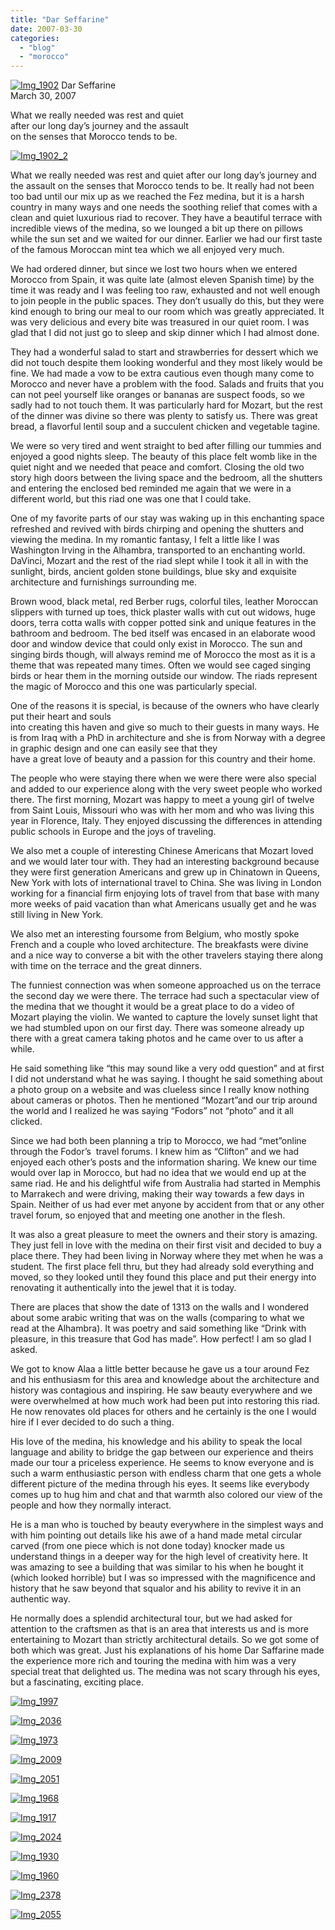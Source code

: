 ```yaml
---
title: "Dar Seffarine"
date: 2007-03-30
categories: 
  - "blog"
  - "morocco"
---
```


 [![Img_1902](https://pub-ac94b3f306b24c0dba4238943c97f2e1.r2.dev/soultravelers3/images/2008/04/05/img_1902.png "Img_1902")](https://pub-ac94b3f306b24c0dba4238943c97f2e1.r2.dev/photos/uncategorized/2008/04/05/img_1902.png) Dar Seffarine  
March 30, 2007

What we really needed was rest and quiet  
after our long day’s journey and the assault  
on the senses that Morocco tends to be.

<!--more-->

[![Img_1902_2](https://pub-ac94b3f306b24c0dba4238943c97f2e1.r2.dev/soultravelers3/images/2008/04/05/img_1902_2.png "Img_1902_2")](https://pub-ac94b3f306b24c0dba4238943c97f2e1.r2.dev/photos/uncategorized/2008/04/05/img_1902_2.png)

  
What we really needed was rest and quiet after our long day’s journey and the assault on the senses that Morocco tends to be. It really had not been too bad until our mix up as we reached the Fez medina, but it is a harsh country in many ways and one needs the soothing relief that comes with a clean and quiet luxurious riad to recover. They have a beautiful terrace with incredible views of the medina, so we lounged a bit up there on pillows while the sun set and we waited for our dinner. Earlier we had our first taste of the famous Moroccan mint tea which we all enjoyed very much.

We had ordered dinner, but since we lost two hours when we entered Morocco from Spain, it was quite late (almost eleven Spanish time) by the time it was ready and I was feeling too raw, exhausted and not well enough to join people in the public spaces. They don’t usually do this, but they were kind enough to bring our meal to our room which was greatly appreciated. It was very delicious and every bite was treasured in our quiet room. I was glad that I did not just go to sleep and skip dinner which I had almost done.

They had a wonderful salad to start and strawberries for dessert which we did not touch despite them looking wonderful and they most likely would be fine. We had made a vow to be extra cautious even though many come to Morocco and never have a problem with the food. Salads and fruits that you can not peel yourself like oranges or bananas are suspect foods, so we sadly had to not touch them. It was particularly hard for Mozart, but the rest of the dinner was divine so there was plenty to satisfy us. There was great bread, a flavorful lentil soup and a succulent chicken and vegetable tagine.

We were so very tired and went straight to bed after filling our tummies and enjoyed a good nights sleep. The beauty of this place felt womb like in the quiet night and we needed that peace and comfort. Closing the old two story high doors between the living space and the bedroom, all the shutters and entering the enclosed bed reminded me again that we were in a different world, but this riad one was one that I could take.

One of my favorite parts of our stay was waking up in this enchanting space refreshed and revived with birds chirping and opening the shutters and viewing the medina. In my romantic fantasy, I felt a little like I was Washington Irving in the Alhambra, transported to an enchanting world. DaVinci, Mozart and the rest of the riad slept while I took it all in with the sunlight, birds, ancient golden stone buildings, blue sky and exquisite architecture and furnishings surrounding me.

Brown wood, black metal, red Berber rugs, colorful tiles, leather Moroccan slippers with turned up toes, thick plaster walls with cut out widows, huge doors, terra cotta walls with copper potted sink and unique features in the bathroom and bedroom. The bed itself was encased in an elaborate wood door and window device that could only exist in Morocco. The sun and singing birds though, will always remind me of Morocco the most as it is a theme that was repeated many times. Often we would see caged singing birds or hear them in the morning outside our window. The riads represent the magic of Morocco and this one was particularly special.

One of the reasons it is special, is because of the owners who have clearly put their heart and souls  
into creating this haven and give so much to their guests in many ways. He is from Iraq with a PhD in architecture and she is from Norway with a degree in graphic design and one can easily see that they  
have a great love of beauty and a passion for this country and their home.

The people who were staying there when we were there were also special and added to our experience along with the very sweet people who worked there. The first morning, Mozart was happy to meet a young girl of twelve from Saint Louis, Missouri who was with her mom and who was living this year in Florence, Italy. They enjoyed discussing the differences in attending public schools in Europe and the joys of traveling.

We also met a couple of interesting Chinese Americans that Mozart loved and we would later tour with. They had an interesting background because they were first generation Americans and grew up in Chinatown in Queens, New York with lots of international travel to China. She was living in London working for a financial firm enjoying lots of travel from that base with many more weeks of paid vacation than what Americans usually get and he was still living in New York.

We also met an interesting foursome from Belgium, who mostly spoke French and a couple who loved architecture. The breakfasts were divine and a nice way to converse a bit with the other travelers staying there along with time on the terrace and the great dinners.

The funniest connection was when someone approached us on the terrace the second day we were there. The terrace had such a spectacular view of the medina that we thought it would be a great place to do a video of Mozart playing the violin. We wanted to capture the lovely sunset light that we had stumbled upon on our first day. There was someone already up there with a great camera taking photos and he came over to us after a while.

He said something like “this may sound like a very odd question” and at first I did not understand what he was saying. I thought he said something about a photo group on a website and was clueless since I really know nothing about cameras or photos. Then he mentioned “Mozart”and our trip around the world and I realized he was saying “Fodors” not “photo” and it all clicked.

Since we had both been planning a trip to Morocco, we had “met”online through the Fodor’s  travel forums. I knew him as “Clifton” and we had enjoyed each other’s posts and the information sharing. We knew our time would over lap in Morocco, but had no idea that we would end up at the same riad. He and his delightful wife from Australia had started in Memphis to Marrakech and were driving, making their way towards a few days in Spain. Neither of us had ever met anyone by accident from that or any other travel forum, so enjoyed that and meeting one another in the flesh.

It was also a great pleasure to meet the owners and their story is amazing. They just fell in love with the medina on their first visit and decided to buy a place there. They had been living in Norway where they met when he was a student. The first place fell thru, but they had already sold everything and moved, so they looked until they found this place and put their energy into renovating it authentically into the jewel that it is today.

There are places that show the date of 1313 on the walls and I wondered about some arabic writing that was on the walls (comparing to what we read at the Alhambra). It was poetry and said something like “Drink with pleasure, in this treasure that God has made”. How perfect! I am so glad I asked.

We got to know Alaa a little better because he gave us a tour around Fez and his enthusiasm for this area and knowledge about the architecture and history was contagious and inspiring. He saw beauty everywhere and we were overwhelmed at how much work had been put into restoring this riad. He now renovates old places for others and he certainly is the one I would hire if I ever decided to do such a thing.

His love of the medina, his knowledge and his ability to speak the local language and ability to bridge the gap between our experience and theirs made our tour a priceless experience. He seems to know everyone and is such a warm enthusiastic person with endless charm that one gets a whole different picture of the medina through his eyes. It seems like everybody comes up to hug him and chat and that warmth also colored our view of the people and how they normally interact.

He is a man who is touched by beauty everywhere in the simplest ways and with him pointing out details like his awe of a hand made metal circular carved (from one piece which is not done today) knocker made us understand things in a deeper way for the high level of creativity here. It was amazing to see a building that was similar to his when he bought it (which looked horrible) but I was so impressed with the magnificence and history that he saw beyond that squalor and his ability to revive it in an authentic way.

He normally does a splendid architectural tour, but we had asked for attention to the craftsmen as that is an area that interests us and is more entertaining to Mozart than strictly architectural details. So we got some of both which was great. Just his explanations of his home Dar Saffarine made the experience more rich and touring the medina with him was a very special treat that delighted us. The medina was not scary through his eyes, but a fascinating, exciting place.

[![Img_1997](https://pub-ac94b3f306b24c0dba4238943c97f2e1.r2.dev/soultravelers3/images/2008/04/05/img_1997.png "Img_1997")](https://pub-ac94b3f306b24c0dba4238943c97f2e1.r2.dev/photos/uncategorized/2008/04/05/img_1997.png)

[![Img_2036](https://pub-ac94b3f306b24c0dba4238943c97f2e1.r2.dev/soultravelers3/images/2008/04/05/img_2036.png "Img_2036")](https://pub-ac94b3f306b24c0dba4238943c97f2e1.r2.dev/photos/uncategorized/2008/04/05/img_2036.png)

[![Img_1973](https://pub-ac94b3f306b24c0dba4238943c97f2e1.r2.dev/soultravelers3/images/2008/04/05/img_1973.png "Img_1973")](https://pub-ac94b3f306b24c0dba4238943c97f2e1.r2.dev/photos/uncategorized/2008/04/05/img_1973.png)

[![Img_2009](https://pub-ac94b3f306b24c0dba4238943c97f2e1.r2.dev/soultravelers3/images/2008/04/05/img_2009.png "Img_2009")](https://pub-ac94b3f306b24c0dba4238943c97f2e1.r2.dev/photos/uncategorized/2008/04/05/img_2009.png)

[![Img_2051](https://pub-ac94b3f306b24c0dba4238943c97f2e1.r2.dev/soultravelers3/images/2008/04/05/img_2051.png "Img_2051")](https://pub-ac94b3f306b24c0dba4238943c97f2e1.r2.dev/photos/uncategorized/2008/04/05/img_2051.png)

[![Img_1968](https://pub-ac94b3f306b24c0dba4238943c97f2e1.r2.dev/soultravelers3/images/2008/04/05/img_1968.png "Img_1968")](https://pub-ac94b3f306b24c0dba4238943c97f2e1.r2.dev/photos/uncategorized/2008/04/05/img_1968.png)

[![Img_1917](https://pub-ac94b3f306b24c0dba4238943c97f2e1.r2.dev/soultravelers3/images/2008/04/05/img_1917.png "Img_1917")](https://pub-ac94b3f306b24c0dba4238943c97f2e1.r2.dev/photos/uncategorized/2008/04/05/img_1917.png)

[![Img_2024](https://pub-ac94b3f306b24c0dba4238943c97f2e1.r2.dev/soultravelers3/images/2008/04/05/img_2024.png "Img_2024")](https://pub-ac94b3f306b24c0dba4238943c97f2e1.r2.dev/photos/uncategorized/2008/04/05/img_2024.png)

[![Img_1930](https://pub-ac94b3f306b24c0dba4238943c97f2e1.r2.dev/soultravelers3/images/2008/04/05/img_1930.png "Img_1930")](https://pub-ac94b3f306b24c0dba4238943c97f2e1.r2.dev/photos/uncategorized/2008/04/05/img_1930.png)

[![Img_1960](https://pub-ac94b3f306b24c0dba4238943c97f2e1.r2.dev/soultravelers3/images/2008/04/05/img_1960.png "Img_1960")](https://pub-ac94b3f306b24c0dba4238943c97f2e1.r2.dev/photos/uncategorized/2008/04/05/img_1960.png)

[![Img_2378](https://pub-ac94b3f306b24c0dba4238943c97f2e1.r2.dev/soultravelers3/images/2008/04/05/img_2378.png "Img_2378")](https://pub-ac94b3f306b24c0dba4238943c97f2e1.r2.dev/photos/uncategorized/2008/04/05/img_2378.png)

[![Img_2055](https://pub-ac94b3f306b24c0dba4238943c97f2e1.r2.dev/soultravelers3/images/2008/04/05/img_2055.png "Img_2055")](https://pub-ac94b3f306b24c0dba4238943c97f2e1.r2.dev/photos/uncategorized/2008/04/05/img_2055.png)
